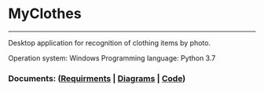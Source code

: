 # MyClothes
____
Desktop application for recognition of clothing items by photo.

Operation system: Windows
Programming language: Python 3.7
### Documents: ([Requirments](https://github.com/widbnudb/MyClothes/blob/master/Documents/Requirments.md) | [Diagrams](https://github.com/widbnudb/MyClothes/blob/master/Documents/Diagrams/Diagrams.md) | [Code]())
             


